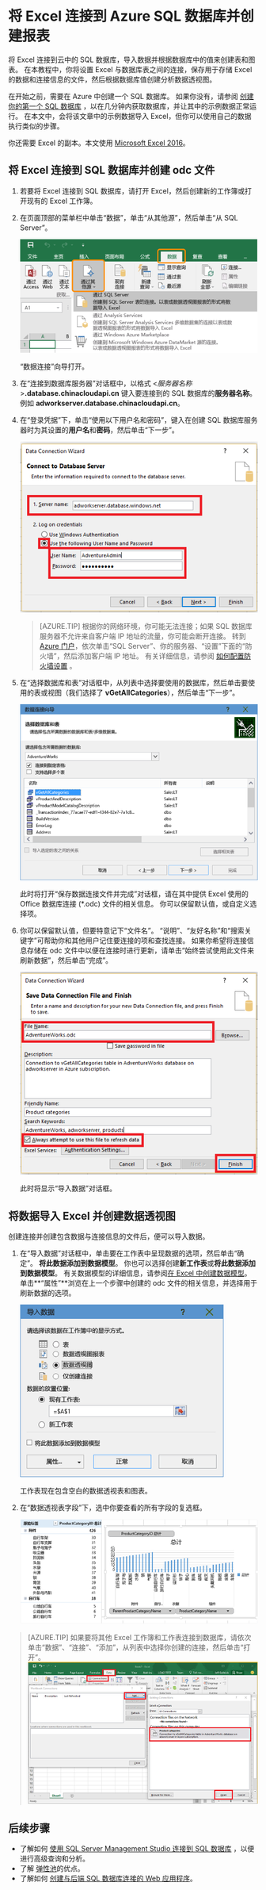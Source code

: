 <properties
    pageTitle="将 Excel 连接到 SQL 数据库 | Azure"
    description="了解如何将 Microsoft Excel 连接到在云中的 Azure SQL 数据库。 将数据导入 Excel 以进行报告和数据探索。"
    services="sql-database"
    keywords="将 excel 连接到 sql, 将数据导入 excel"
    documentationcenter=""
    author="joseidz"
    manager="jhubbard"
    editor=""
    translationtype="Human Translation" />
<tags
    ms.assetid="906924bc-2707-48d3-bac6-397976a0409d"
    ms.service="sql-database"
    ms.custom="development"
    ms.workload="data-management"
    ms.tgt_pltfrm="na"
    ms.devlang="na"
    ms.topic="article"
    ms.date="03/10/2017"
    wacn.date="04/17/2017"
    ms.author="jhubbard"
    ms.sourcegitcommit="7cc8d7b9c616d399509cd9dbdd155b0e9a7987a8"
    ms.openlocfilehash="a4f3717c917c2f0037e354c1cc90d59ac2b46250"
    ms.lasthandoff="04/07/2017" />

# <a name="connect-excel-to-an-azure-sql-database-and-create-a-report"></a>将 Excel 连接到 Azure SQL 数据库并创建报表

将 Excel 连接到云中的 SQL 数据库，导入数据并根据数据库中的值来创建表和图表。 在本教程中，你将设置 Excel 与数据库表之间的连接，保存用于存储 Excel 的数据和连接信息的文件，然后根据数据库值创建分析数据透视图。

在开始之前，需要在 Azure 中创建一个 SQL 数据库。 如果你没有，请参阅 [创建你的第一个 SQL 数据库](/documentation/articles/sql-database-get-started/) ，以在几分钟内获取数据库，并让其中的示例数据正常运行。 在本文中，会将该文章中的示例数据导入 Excel，但你可以使用自己的数据执行类似的步骤。

你还需要 Excel 的副本。本文使用 [Microsoft Excel 2016](https://products.office.com/zh-cn/)。

## <a name="connect-excel-to-a-sql-database-and-create-an-odc-file"></a>将 Excel 连接到 SQL 数据库并创建 odc 文件
1. 若要将 Excel 连接到 SQL 数据库，请打开 Excel，然后创建新的工作簿或打开现有的 Excel 工作簿。

2. 在页面顶部的菜单栏中单击“数据”，单击“从其他源”，然后单击“从 SQL Server”。
   
    ![选择数据源：将 Excel 连接到 SQL 数据库。](./media/sql-database-connect-excel/excel_data_source.png)
   
    “数据连接”向导打开。

3. 在“连接到数据库服务器”对话框中，以格式 <*服务器名称*>**.database.chinacloudapi.cn** 键入要连接到的 SQL 数据库的**服务器名称**。 例如 **adworkserver.database.chinacloudapi.cn**。

4. 在“登录凭据”下，单击“使用以下用户名和密码”，键入在创建 SQL 数据库服务器时为其设置的**用户名**和**密码**，然后单击“下一步”。
   
    ![键入服务器名称和登录凭据](./media/sql-database-connect-excel/connect-to-server.png)
   
    > [AZURE.TIP]
    > 根据你的网络环境，你可能无法连接；如果 SQL 数据库服务器不允许来自客户端 IP 地址的流量，你可能会断开连接。 转到 [Azure 门户](https://portal.azure.cn/)，依次单击“SQL Server”、你的服务器、“设置”下面的“防火墙”，然后添加客户端 IP 地址。 有关详细信息，请参阅 [如何配置防火墙设置](/documentation/articles/sql-database-configure-firewall-settings/) 。
    > 
    > 

5. 在“选择数据库和表”对话框中，从列表中选择要使用的数据库，然后单击要使用的表或视图（我们选择了 **vGetAllCategories**），然后单击“下一步”。
   
    ![选择数据库和表。](./media/sql-database-connect-excel/select-database-and-table.png)
   
    此时将打开“保存数据连接文件并完成”对话框，请在其中提供 Excel 使用的 Office 数据库连接 (*.odc) 文件的相关信息。 你可以保留默认值，或自定义选择项。

6. 你可以保留默认值，但要特意记下“文件名”。 “说明”、“友好名称”和“搜索关键字”可帮助你和其他用户记住要连接的项和查找连接。 如果你希望将连接信息存储在 odc 文件中以便在连接时进行更新，请单击“始终尝试使用此文件来刷新数据”，然后单击“完成”。
   
    ![保存 odc 文件](./media/sql-database-connect-excel/save-odc-file.png)
   
    此时将显示“导入数据”对话框。

## <a name="import-the-data-into-excel-and-create-a-pivot-chart"></a>将数据导入 Excel 并创建数据透视图
创建连接并创建包含数据与连接信息的文件后，便可以导入数据。

1. 在“导入数据”对话框中，单击要在工作表中呈现数据的选项，然后单击“确定”。 **将此数据添加到数据模型**。 你也可以选择创建**新工作表**或**将此数据添加到数据模型**。 有关数据模型的详细信息，请参阅[在 Excel 中创建数据模型](https://support.office.com/article/Create-a-Data-Model-in-Excel-87E7A54C-87DC-488E-9410-5C75DBCB0F7B)。 单击**“属性”**浏览在上一个步骤中创建的 odc 文件的相关信息，并选择用于刷新数据的选项。
   
    ![选择 Excel 中数据的格式](./media/sql-database-connect-excel/import-data.png)
   
    工作表现在包含空白的数据透视表和图表。
2. 在“数据透视表字段”下，选中你要查看的所有字段的复选框。
   
    ![配置数据库的报表。](./media/sql-database-connect-excel/power-pivot-results.png)

> [AZURE.TIP]
> 如果要将其他 Excel 工作簿和工作表连接到数据库，请依次单击“数据”、“连接”、“添加”，从列表中选择你创建的连接，然后单击“打开”。
> ![从另一个工作簿打开连接](./media/sql-database-connect-excel/open-from-another-workbook.png)
> 
> 

## <a name="next-steps"></a>后续步骤
* 了解如何 [使用 SQL Server Management Studio 连接到 SQL 数据库](/documentation/articles/sql-database-connect-query-ssms/) ，以便进行高级查询和分析。
* 了解 [弹性池](/documentation/articles/sql-database-elastic-pool/)的优点。
* 了解如何 [创建与后端 SQL 数据库连接的 Web 应用程序](/documentation/articles/web-sites-dotnet-deploy-aspnet-mvc-app-membership-oauth-sql-database/)。
<!--Update_Description: wording update-->